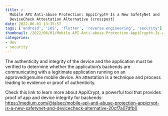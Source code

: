 ```yaml
---
title: >-
  Mobile API Anti-abuse Protection: AppiCrypt® Is a New SafetyNet and
  DeviceCheck Attestation Alternative (crosspost)
date: 2022-06-01 13:35:57
tags: ['android', 'iOS', 'flutter', 'reverse engineering', 'security']
thumbnail: /2022/06/01/Mobile-API-Anti-abuse-Protection-AppiCrypt®-Is-a-New-SafetyNet-and-DeviceCheck-Attestation-Alternative-crosspost/appicrypt.png
categories:
- dev
- security
---
```

The authenticity and integrity of the device and the application must be verified to determine whether the application’s backends are communicating with a legitimate application running on an approved/genuine mobile device. An attestation is a technique and process leading to evidence or proof of authenticity.

Check this link to learn more about AppiCrypt, a powerful tool that provides proof of app and device integrity for backends:
https://medium.com/@talsec/mobile-api-anti-abuse-protection-appicrypt-is-a-new-safetynet-and-devicecheck-alternative-20cf7a07dfb0
